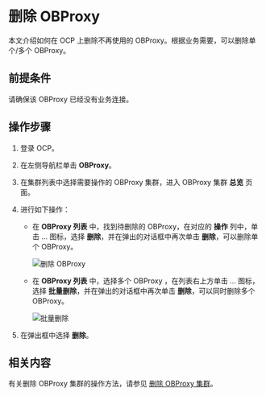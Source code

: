 # 删除 OBProxy

本文介绍如何在 OCP 上删除不再使用的 OBProxy。根据业务需要，可以删除单个/多个 OBProxy。

## 前提条件

请确保该 OBProxy 已经没有业务连接。

## 操作步骤

1. 登录 OCP。

2. 在左侧导航栏单击 **OBProxy**。

3. 在集群列表中选择需要操作的 OBProxy 集群，进入 OBProxy 集群 **总览** 页面。

4. 进行如下操作：

   * 在 **OBProxy 列表** 中，找到待删除的 OBProxy，在对应的 **操作** 列中，单击 ... 图标，选择 **删除**，并在弹出的对话框中再次单击 **删除**，可以删除单个 OBProxy。

      ![删除 OBProxy](https://help-static-aliyun-doc.aliyuncs.com/assets/img/zh-CN/8620139061/p204480.png)

   * 在 **OBProxy 列表** 中，选择多个 OBProxy ，在列表右上方单击 ... 图标，选择 **批量删除**，并在弹出的对话框中再次单击 **删除**，可以同时删除多个 OBProxy。
  
      ![批量删除](https://help-static-aliyun-doc.aliyuncs.com/assets/img/zh-CN/8620139061/p204485.png)

5. 在弹出框中选择 **删除**。

## 相关内容

有关删除 OBProxy 集群的操作方法，请参见 [删除 OBProxy 集群](../2.manage-obproxy-clusters/3.delete-obproxy-cluster.md)。
